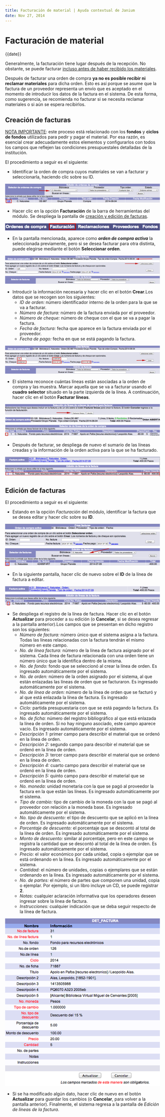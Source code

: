 ```yaml
---
title: Facturación de material | Ayuda contextual de Janium
date: Nov 27, 2014
---
```


# Facturación de material

{{date}}

Generalmente, la facturación tiene lugar después de la recepción. No
obstante, se puede facturar <span
style="text-decoration: underline;">incluso antes de haber recibido los
materiales</span>.

Después de facturar una orden de compra **ya no es posible recibir ni
reclamar materiales** para dicha orden. Esto es así porque se asume que
la factura de un proveedor representa un envío que es aceptado en el
momento de introducir los datos de la factura en el sistema. De esta
forma, como sugerencia, se recomienda no facturar si se necesita
reclamar materiales o si aún se espera recibirlos.

## Creación de facturas

<span style="text-decoration: underline;">NOTA IMPORTANTE</span>: este
proceso está relacionado con los **fondos** y **ciclos de fondos**
utilizados para pedir y pagar el material. Por esa razón, es esencial
crear adecuadamente estos elementos y configurarlos con todos los campos
que reflejen las condiciones presupuestales detalladas de la
institución.

El procedimiento a seguir es el siguiente:

-   Identificar la orden de compra cuyos materiales se van a facturar y
    seleccionarla, haciendo clic sobre su ID.

<img src="Busqueda_seleccion_orden.png" alt="Búsqueda y selección de orden de compra" id="bsquedayseleccindeordendecompra" />

-   Hacer clic en la opción **Facturación** de la barra de herramientas
    del módulo. Se despliega la pantalla de <span
    style="text-decoration: underline;">creación y edición de
    facturas</span>.

<img src="Facturacion.png" alt="Acceso a facturación" id="accesoafacturacin" />

-   En la pantalla mencionada, aparece como ***orden de compra activa***
    la seleccionada previamente, pero si se desea facturar para otra
    distinta, puede elegirse mediante el botón **Seleccionar orden**.

<img src="Facturacion2.png" alt="Pantalla de creación y edición de facturas" id="pantalladecreacinyedicindefacturas" />

-   Introducir la información necesaria y hacer clic en el botón
    **Crear**.Los datos que se recogen son los siguientes:
    -   *ID de orden:* número identificador interno de la orden para la
        que se va a facturar.
    -   *Número de factura:* número de la factura enviada por el
        proveedor.
    -   *Número de cheque:* número de cheque con el que se va a pagar la
        factura.
    -   *Fecha de factura:* fecha que aparece en la factura enviada por
        el proveedor.
    -   *Fecha de pago:* fecha en que se está pagando la factura.

<img src="Facturacion3.png" alt="Introducción de datos para facturación" id="introduccindedatosparafacturacin" />

-   El sistema reconoce cuántas líneas están asociadas a la orden de
    compra y las muestra. Marcar aquella que se va a facturar usando el
    **cuadro selector** situado en la parte izquierda de la línea. A
    continuación, hacer clic en el botón **Facturar líneas**.

<img src="Facturacion4.png" alt="Selección de líneas para factura" id="seleccindelneasparafactura" />

-   Después de facturar, se despliega de nuevo el sumario de las líneas
    creadas y la información de la orden activa para la que se ha
    facturado.

<img src="Facturacion5.png" alt="Líneas de orden ya facturadas" id="lneasdeordenyafacturadas" />

## Edición de facturas

El procedimiento a seguir es el siguiente:

-   Estando en la opción *Facturación* del módulo, identificar la
    factura que se desea editar y hacer clic sobre su **ID**.

<img src="Edicion_facturas.png" alt="Selección de factura para editar" id="seleccindefacturaparaeditar" />

-   En la siguiente pantalla, hacer clic de nuevo sobre el **ID** de la
    línea de factura a editar.

<img src="Edicion_facturas2.png" alt="Selección de línea de factura" id="seleccindelneadefactura" />

-   Se despliega el registro de la línea de factura. Hacer clic en el
    botón **Actualizar** para proceder a su edición (o **Cancelar**, si
    se desea regresar a la pantalla anterior).Los campos que se
    presentan en dicho registro son los siguientes:
    -   *Número de factura:* número único que el sistema asigna a la
        factura. Todas las líneas relacionadas con la factura tendrán el
        mismo número en este campo.
    -   *No. de línea factura:* número de la línea de factura asignado
        por el sistema. Cada línea de factura relacionada con una orden
        tiene un número único que la identifica dentro de la misma.
    -   *No. de fondo:* fondo que se seleccionó al crear la línea de
        orden. Es ingresado automáticamente por el sistema.
    -   *No. de orden:* número de la orden asignado por el sistema, al
        que están enlazadas las líneas de orden que se facturaron. Es
        ingresado automáticamente por el sistema.
    -   *No. de línea de orden:* número de la línea de orden que se
        facturó y al que está enlazada la línea de factura. Es ingresado
        automáticamente por el sistema.
    -   *Ciclo:* partida presupuestaria con que se está pagando la
        factura. Es ingresado automáticamente por el sistema.
    -   *No. de ficha:* número del registro bibliográfico al que está
        enlazada la línea de orden. Si no hay ninguno asociado, este
        campo aparece vacío. Es ingresado automáticamente por el
        sistema.
    -   *Descripción 1:* primer campo para describir el material que se
        ordenó en la línea de orden.
    -   *Descripción 2:* segundo campo para describir el material que se
        ordenó en la línea de orden.
    -   *Descripción 3:* tercer campo para describir el material que se
        ordenó en la línea de orden.
    -   *Descripción 4:* cuarto campo para describir el material que se
        ordenó en la línea de orden.
    -   *Descripción 5:* quinto campo para describir el material que se
        ordenó en la línea de orden.
    -   *No. moneda:* unidad monetaria con la que se pagó al proveedor
        la factura en la que están las líneas. Es ingresado
        automáticamente por el sistema.
    -   *Tipo de cambio:* tipo de cambio de la moneda con la que se pagó
        al proveedor con relación a la moneda base. Es ingresado
        automáticamente por el sistema.
    -   *No. tipo de descuento:* el tipo de descuento que se aplicó en
        la línea de orden. Es ingresado automáticamente por el sistema.
    -   *Porcentaje de descuento:* el porcentaje que se descontó al
        total de la línea de orden. Es ingresado automáticamente por el
        sistema.
    -   *Monto de descuento:* similar al porcentaje, pero en este campo
        se registra la cantidad que se descontó al total de la línea de
        orden. Es ingresado automáticamente por el sistema.
    -   *Precio:* el valor económico por cada unidad, copia o ejemplar
        que se está ordenando en la línea. Es ingresado automáticamente
        por el sistema.
    -   *Cantidad:* el número de unidades, copias o ejemplares que se
        están ordenando en la línea. Es ingresado automáticamente por el
        sistema.
    -   *No. de partes:* el número de partes que componen una unidad,
        copia o ejemplar. Por ejemplo, si un libro incluye un CD, se
        puede registrar **2**.
    -   *Notas:* cualquier aclaración informativa que los operadores
        deseen ingresar sobre la línea de factura.
    -   *Instrucciones:* cualquier indicación que se deba seguir
        respecto de la línea de factura.

<img src="Edicion_facturas3.png" alt="Registro de línea de factura" id="registrodelneadefactura" />

-   Si se ha modificado algún dato, hacer clic de nuevo en el botón
    **Actualizar** para guardar los cambios (o **Cancelar**, para volver
    a la pantalla anterior). Finalmente, el sistema regresa a la
    pantalla de *Edición de líneas de la factura*.

